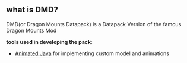 ## what is DMD?
 DMD(or Dragon Mounts Datapack) is a Datapack Version of the famous Dragon Mounts Mod


 **tools used in developing the pack**:
 - [Animated Java](https://animated-java.dev/) for implementing custom model and animations
   
